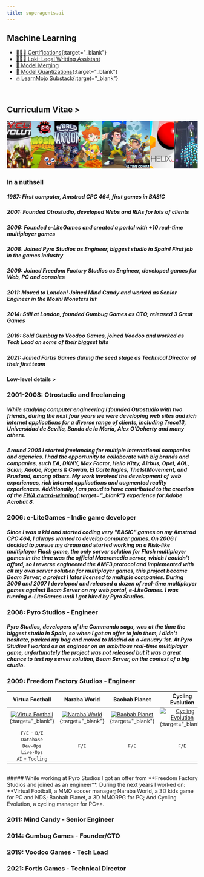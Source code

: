```yaml
---
title: superagents.ai
---
```


## Machine Learning

- [🧑🏻‍🎓 Certifications](https://www.linkedin.com/in/ignacio-garmendia-a2076a3/details/certifications/){:target="_blank"}
- [👩🏻‍⚖️ Loki: Legal Writting Assistant](https://www.superagents.ai/2024/05/04/loki/)
- [🧪 Model Merging](https://www.superagents.ai/2024/05/04/model_merging/)
- [🤗 Model Quantizations](https://huggingface.co/collections/neopolita/quants-65edf306a24bc01911107199){:target="_blank"}
- [🔥 LearnMojo Substack](https://learnmojo.substack.com/){:target="_blank"}

<br>

## Curriculum Vitae >

<!-- .slide -->
![Games](https://github.com/Neopolita/superagents.ai/blob/main/images/games.png?raw=true)
### In a nuthsell

##### 1987: First computer, Amstrad CPC 464, first games in BASIC
##### 2001: **Founded Otrostudio**, developed **Webs and RIAs** for lots of clients
##### 2006: **Founded e-LiteGames** and created a portal with **+10 real-time multiplayer games**
##### 2008: **Joined Pyro Studios** as **Engineer**, biggest studio in Spain! First job in the games industry
##### 2009: **Joined Freedom Factory Studios** as **Engineer**, developed games for **Web, PC and consoles**
##### 2011: Moved to London! **Joined Mind Candy** and worked as **Senior Engineer** in the **Moshi Monsters** hit
##### 2014: Still at London, **founded Gumbug Games as CTO**, released **3 Great Games**
##### 2019: **Sold Gumbug to Voodoo Games**, joined Voodoo and worked as **Tech Lead** on some of their biggest hits
##### 2021: **Joined Fortis Games** during the seed stage as **Technical Director** of their first team

#### Low-level details >

<!-- .slide -->

### 2001-2008: Otrostudio and freelancing

##### While studying computer engineering I founded **Otrostudio** with two friends, during the next four years we were developing **web sites and rich internet applications** for a diverse range of clients, including **Trece13, Universidad de Sevilla, Banda de la María, Alex O'Doherty** and many others.

##### Around 2005 I started freelancing for multiple international companies and agencies. I had the opportunity to collaborate with big brands and companies, such **EA, DKNY, Max Factor, Hello Kitty, Airbus, Opel, AOL, Scion, Adobe, Rogers & Cowan, El Corte Inglés, The1stMovement, and Prusland**, among others. My work involved the development of web experiences, rich internet applications and augmented reality experiences. Additionally, I am proud to have contributed to the creation of the **[FWA award-winning](https://thefwa.com/cases/adobe-acrobat-8-experience){:target="_blank"}** experience for **Adobe Acrobat 8**.

<!-- .slide vertical=true -->

### 2006: e-LiteGames - Indie game developer

##### Since I was a kid and started coding very "BASIC" games on my Amstrad CPC 464, I always wanted to develop computer games. On 2006 I decided to pursue my dream and started working on a Risk-like multiplayer Flash game, the only server solution for Flash multiplayer games in the time was the official Macromedia server, which I couldn't afford, so **I reverse engineered the AMF3 protocol and implemented with c# my own server solution for multiplayer games, this project became Beam Server**, a project I later licensed to multiple companies. During 2006 and 2007 **I developed and released a dozen of real-time multiplayer games against Beam Server on my web portal, e-LiteGames**. I was running e-LiteGames until I got hired by Pyro Studios.

<!-- .slide vertical=true -->

### 2008: Pyro Studios - Engineer

##### Pyro Studios, developers of the Commando saga, was at the time the biggest studio in Spain, so when I got an offer to join them, I didn't hesitate, packed my bag and moved to Madrid on a January 1st. At Pyro Studios **I worked as an engineer on an ambitious real-time multiplayer game**, unfortunately the project was not released but **it was a great chance to test my server solution, Beam Server, on the context of a big studio**.

<!-- .slide vertical=true -->

### 2009: Freedom Factory Studios - Engineer

| Virtua Football | Naraba World | Baobab Planet | Cycling Evolution |
| :---: | :---: | :---: | :---: |
| [![Virtua Football](http://img.youtube.com/vi/vq_mzEoVlh8/0.jpg)](http://www.youtube.com/watch?v=vq_mzEoVlh8){:target="_blank"} | [![Naraba World](http://img.youtube.com/vi/bF5DJOQkFPE/0.jpg)](http://www.youtube.com/watch?v=bF5DJOQkFPE){:target="_blank"} | [![Baobab Planet](http://img.youtube.com/vi/wIX0pHa6BKQ/0.jpg)](http://www.youtube.com/watch?v=wIX0pHa6BKQ){:target="_blank"} | [![Cycling Evolution](http://img.youtube.com/vi/IsHRIYzHxFo/0.jpg)](http://www.youtube.com/watch?v=IsHRIYzHxFo){:target="_blank"} |
| `F/E` - `B/E`<br/>`Database`<br/>`Dev-Ops`<br/>`Live-Ops`<br/>`AI` - `Tooling` | `F/E` | `F/E` | `F/E` |
<br>
##### While working at Pyro Studios I got an offer from **Freedom Factory Studios and joined as an engineer**. During the next years I worked on: **Virtual Football, a MMO soccer manager; Naraba World, a 3D kids game for PC and NDS; Baobab Planet, a 3D MMORPG for PC; And Cycling Evolution, a cycling manager for PC**.

<!-- .slide vertical=true -->

### 2011: Mind Candy - Senior Engineer

<!-- .slide vertical=true -->

### 2014: Gumbug Games - Founder/CTO

<!-- .slide vertical=true -->

### 2019: Voodoo Games - Tech Lead

<!-- .slide vertical=true -->

### 2021: Fortis Games - Technical Director
